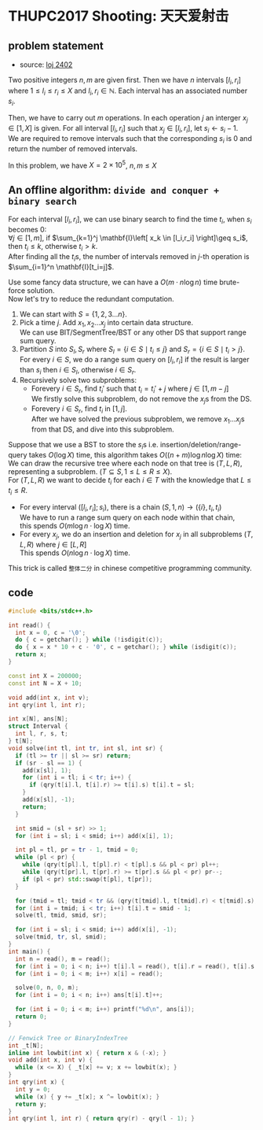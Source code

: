# THUPC2017 Shooting: 天天爱射击

## problem statement

- source: [loj 2402](https://loj.ac/p/2402)

Two positive integers $n,m$ are given first.
Then we have $n$ intervals $[l_i,r_i]$ where $1\leq l_i\leq r_i\leq X$ and $l_i,r_i\in \mathbb{N}$.
Each interval has an associated number $s_i$.  

Then, we have to carry out $m$ operations.
In each operation $j$ an interger $x_j\in [1,X]$ is given.
For all interval $[l_i,r_i]$ such that $x_j\in [l_i,r_i]$, let $s_i\gets s_i-1$.  
We are required to remove intervals such that the corresponding $s_i$ is $0$ and return the number of removed intervals.

In this problem, we have $X=2\times 10^5$, $n,m\leq X$

## An offline algorithm: `divide and conquer + binary search`

For each interval $[l_i,r_i]$, we can use binary search to find the time $t_i$, when $s_i$ becomes $0$:  
$\forall j\in [1,m]$, if $\sum_{k=1}^j \mathbf{I}\left[ x_k \in [l_i,r_i] \right]\geq s_i$, then $t_i\leq k$, otherwise $t_i>k$.  
After finding all the $t_i$s, the number of intervals removed in $j$-th operation is $\sum_{i=1}^n \mathbf{I}[t_i=j]$.

Use some fancy data structure, we can have a $O(m\cdot n\log n)$ time brute-force solution.  
Now let's try to reduce the redundant computation.

1. We can start with $S=\{1,2,3\ldots n\}$.
2. Pick a time $j$. Add $x_1,x_2\ldots x_j$ into certain data structure.  
   We can use BIT/SegmentTree/BST or any other DS that support range sum query.
3. Partition $S$ into $S_l,S_r$ where $S_l=\{i\in S\mid t_i\leq j\}$ and $S_r=\{i\in S\mid t_i>j\}$.  
   For every $i\in S$, we do a range sum query on $[l_i,r_i]$ if the result is larger than $s_i$ then $i\in S_l$, otherwise $i\in S_r$.
4. Recursively solve two subproblems:  
   - Forevery $i\in S_r$, find $t_i'$ such that $t_i=t_i'+j$ where $j\in [1,m-j]$  
     We firstly solve this subproblem, do not remove the $x_j$s from the DS.
   - Forevery $i\in S_r$, find $t_i$ in $[1,j]$.  
     After we have solved the previous subproblem, we remove $x_1\ldots x_j$s from that DS,
     and dive into this subproblem.

Suppose that we use a BST to store the $s_i$s i.e. insertion/deletion/range-query takes $O(\log X)$ time,
this algorithm takes $O\left((n+m)\log n\log X\right)$ time:  
We can draw the recursive tree where each node on that tree is $(T,L,R)$,  
representing a subproblem. ($T\subseteq S, 1\leq L\leq R\leq X$).  
For $(T,L,R)$ we want to decide $t_i$ for each $i\in T$ with the knowledge that $L\leq t_i\leq R$.  

- For every interval $([l_i,r_i]; s_i)$, there is a chain $(S,1,n)\to (\{i\},t_i,t_i)$  
  We have to run a range sum query on each node within that chain,  
  this spends $O(m\log n\cdot \log X)$ time.
- For every $x_j$, we do an insertion and deletion for $x_j$ in all subproblems $(T,L,R)$ where $j\in [L,R]$  
  This spends $O(n\log n\cdot \log X)$ time.

This trick is called `整体二分` in chinese competitive programming community.

## code

```cpp
#include <bits/stdc++.h>

int read() {
  int x = 0, c = '\0';
  do { c = getchar(); } while (!isdigit(c));
  do { x = x * 10 + c - '0', c = getchar(); } while (isdigit(c));
  return x;
}

const int X = 200000;
const int N = X + 10;

void add(int x, int v);
int qry(int l, int r);

int x[N], ans[N];
struct Interval {
  int l, r, s, t;
} t[N];
void solve(int tl, int tr, int sl, int sr) {
  if (tl >= tr || sl >= sr) return;
  if (sr - sl == 1) {
    add(x[sl], 1);
    for (int i = tl; i < tr; i++) {
      if (qry(t[i].l, t[i].r) >= t[i].s) t[i].t = sl;
    }
    add(x[sl], -1);
    return;
  }

  int smid = (sl + sr) >> 1;
  for (int i = sl; i < smid; i++) add(x[i], 1);

  int pl = tl, pr = tr - 1, tmid = 0;
  while (pl < pr) {
    while (qry(t[pl].l, t[pl].r) < t[pl].s && pl < pr) pl++;
    while (qry(t[pr].l, t[pr].r) >= t[pr].s && pl < pr) pr--;
    if (pl < pr) std::swap(t[pl], t[pr]);
  }

  for (tmid = tl; tmid < tr && (qry(t[tmid].l, t[tmid].r) < t[tmid].s); tmid++) {}
  for (int i = tmid; i < tr; i++) t[i].t = smid - 1;
  solve(tl, tmid, smid, sr);

  for (int i = sl; i < smid; i++) add(x[i], -1);
  solve(tmid, tr, sl, smid);
}
int main() {
  int n = read(), m = read();
  for (int i = 0; i < n; i++) t[i].l = read(), t[i].r = read(), t[i].s = read(), t[i].t = X;
  for (int i = 0; i < m; i++) x[i] = read();

  solve(0, n, 0, m);
  for (int i = 0; i < n; i++) ans[t[i].t]++;

  for (int i = 0; i < m; i++) printf("%d\n", ans[i]);
  return 0;
}

// Fenwick Tree or BinaryIndexTree
int _t[N];
inline int lowbit(int x) { return x & (-x); }
void add(int x, int v) {
  while (x <= X) { _t[x] += v; x += lowbit(x); }
}
int qry(int x) {
  int y = 0;
  while (x) { y += _t[x]; x ^= lowbit(x); }
  return y;
}
int qry(int l, int r) { return qry(r) - qry(l - 1); }
```
